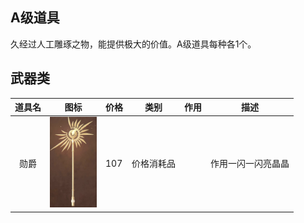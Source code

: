 ## A级道具

久经过人工雕琢之物，能提供极大的价值。A级道具每种各1个。

## 武器类

| 道具名 |                             图标                             | 价格   |    类别    |  作用  |        描述        |
| :----: | :----------------------------------------------------------: | ------ | :--------: | :----: | :----------------: |
|  勋爵  | <img src="../img/image-20200318012616594.png" alt="image-20200318012616594" style="width:75px;" /> | 107    | 价格消耗品 |        | 作用一闪一闪亮晶晶 |
